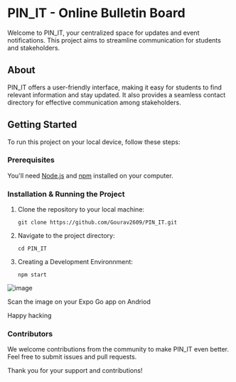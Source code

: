 # PIN_IT - Online Bulletin Board

Welcome to PIN_IT, your centralized space for updates and event notifications. This project aims to streamline communication for students and stakeholders.

## About

PIN_IT offers a user-friendly interface, making it easy for students to find relevant information and stay updated. It also provides a seamless contact directory for effective communication among stakeholders.

## Getting Started

To run this project on your local device, follow these steps:

### Prerequisites

You'll need [Node.js](https://nodejs.org/) and [npm](https://www.npmjs.com/) installed on your computer.

### Installation & Running the Project

1. Clone the repository to your local machine:

   ```vscode_Terminal
   git clone https://github.com/Gourav2609/PIN_IT.git
2. Navigate to the project directory:
 
      ```vscode_Terminal
      cd PIN_IT
3. Creating a Development Environnment:
     ```vscode_Terminal
     npm start

![image](https://github.com/Gourav2609/PIN_IT/assets/115522947/69cd1e5b-3655-497e-849a-ae9d47100175)
<br>

Scan the image on your Expo Go app on Andriod

Happy hacking


### Contributors
 We welcome contributions from the community to make PIN_IT even better. Feel free to submit issues and pull requests.

Thank you for your support and contributions!
